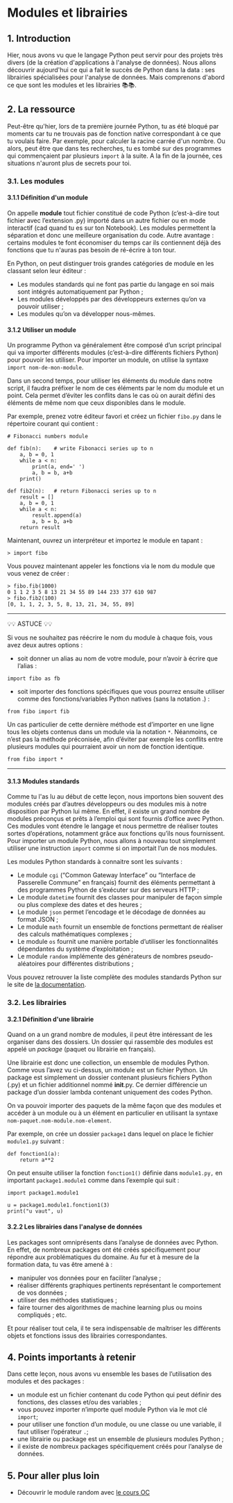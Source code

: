# Modules et librairies

## 1. Introduction
Hier, nous avons vu que le langage Python peut servir pour des projets très divers (de la création d'applications à l'analyse de données). Nous allons découvrir aujourd'hui ce qui a fait le succès de Python dans la data : ses librairies spécialisées pour l'analyse de données. Mais comprenons d'abord ce que sont les modules et les librairies 📚📚.

## 2. La ressource
Peut-être qu'hier, lors de ta première journée Python, tu as été bloqué par moments car tu ne trouvais pas de fonction native correspondant à ce que tu voulais faire. Par exemple, pour calculer la racine carrée d'un nombre. Ou alors, peut être que dans tes recherches, tu es tombé sur des programmes qui commençaient par plusieurs `import` à la suite. A la fin de la journée, ces situations n'auront plus de secrets pour toi.

### 3.1. Les modules

#### 3.1.1 Définition d'un module
On appelle **module** tout fichier constitué de code Python (c’est-à-dire tout fichier avec l’extension .py) importé dans un autre fichier ou en mode interactif (cad quand tu es sur ton Notebook). Les modules permettent la séparation et donc une meilleure organisation du code. Autre avantage : certains modules te font économiser du temps car ils contiennent déjà des fonctions que tu n'auras pas besoin de ré-écrire à ton tour.

En Python, on peut distinguer trois grandes catégories de module en les classant selon leur éditeur :
- Les modules standards qui ne font pas partie du langage en soi mais sont intégrés automatiquement par Python ;
- Les modules développés par des développeurs externes qu’on va pouvoir utiliser ;
- Les modules qu’on va développer nous-mêmes.

#### 3.1.2 Utiliser un module
Un programme Python va généralement être composé d’un script principal qui va importer différents modules (c’est-à-dire différents fichiers Python) pour pouvoir les utiliser.
Pour importer un module, on utilise la syntaxe `import nom-de-mon-module`. 

Dans un second temps, pour utiliser les éléments du module dans notre script, il faudra préfixer le nom de ces éléments par le nom du module et un point. Cela permet d’éviter les conflits dans le cas où on aurait défini des éléments de même nom que ceux disponibles dans le module.

Par exemple, prenez votre éditeur favori et créez un fichier `fibo.py` dans le répertoire courant qui contient :
```
# Fibonacci numbers module

def fib(n):    # write Fibonacci series up to n
    a, b = 0, 1
    while a < n:
        print(a, end=' ')
        a, b = b, a+b
    print()

def fib2(n):   # return Fibonacci series up to n
    result = []
    a, b = 0, 1
    while a < n:
        result.append(a)
        a, b = b, a+b
    return result
```
Maintenant, ouvrez un interpréteur et importez le module en tapant :

`> import fibo`

Vous pouvez maintenant appeler les fonctions via le nom du module que vous venez de créer :
```
> fibo.fib(1000)
0 1 1 2 3 5 8 13 21 34 55 89 144 233 377 610 987
> fibo.fib2(100)
[0, 1, 1, 2, 3, 5, 8, 13, 21, 34, 55, 89]
```

___

💡💡 ASTUCE 💡💡

Si vous ne souhaitez pas réécrire le nom du module à chaque fois, vous avez deux autres options :
- soit donner un alias au nom de votre module, pour n’avoir à écrire que l’alias :

`import fibo as fb`
- soit importer des fonctions spécifiques que vous pourrez ensuite utiliser comme des fonctions/variables Python natives (sans la notation .) :

`from fibo import fib`

Un cas particulier de cette dernière méthode est d’importer en une ligne tous les objets contenus dans un module via la notation  `*`. Néanmoins, ce n’est pas la méthode préconisée, afin d’éviter par exemple les conflits entre plusieurs modules qui pourraient avoir un nom de fonction identique.

`from fibo import *`

___



#### 3.1.3 Modules standards

Comme tu l'as lu au début de cette leçon, nous importons bien souvent des modules créés par d’autres développeurs ou des modules mis à notre disposition par Python lui même.
En effet, il existe un grand nombre de modules préconçus et prêts à l’emploi qui sont fournis d’office avec Python. Ces modules vont étendre le langage et nous permettre de réaliser toutes sortes d’opérations, notamment grâce aux fonctions qu’ils nous fournissent. Pour importer un module Python, nous allons à nouveau tout simplement utiliser une instruction `import` comme si on importait l’un de nos modules.

Les modules Python standards à connaitre sont les suivants :
- Le module `cgi` (“Common Gateway Interface” ou “Interface de Passerelle Commune” en français) fournit des éléments permettant à des programmes Python de s’exécuter sur des serveurs HTTP ;
- Le module `datetime` fournit des classes pour manipuler de façon simple ou plus complexe des dates et des heures ;
- Le module `json` permet l’encodage et le décodage de données au format JSON ;
- Le module `math` fournit un ensemble de fonctions permettant de réaliser des calculs mathématiques complexes ;
- Le module `os` fournit une manière portable d’utiliser les fonctionnalités dépendantes du système d’exploitation ;
- Le module `random` implémente des générateurs de nombres pseudo-aléatoires pour différentes distributions ;

Vous pouvez retrouver la liste complète des modules standards Python sur le site de [la documentation](https://docs.python.org/fr/3/library/index.html).


### 3.2. Les librairies

#### 3.2.1 Définition d'une librairie

Quand on a un grand nombre de modules, il peut être intéressant de les organiser dans des dossiers. Un dossier qui rassemble des modules est appelé un *package* (paquet ou librairie en français).

Une librairie est donc une collection, un ensemble de modules Python. Comme vous l’avez vu ci-dessus, un module est un fichier Python. Un package est simplement un dossier contenant plusieurs fichiers Python (.py) et un fichier additionnel nommé  __init__.py. Ce dernier différencie un package d’un dossier lambda contenant uniquement des codes Python.

On va pouvoir importer des paquets de la même façon que des modules et accéder à un module ou à un élément en particulier en utilisant la syntaxe `nom-paquet.nom-module.nom-element`.

Par exemple, on crée un dossier `package1` dans lequel on place le fichier `module1.py` suivant :
```
def fonction1(a):
    return a**2
```
On peut ensuite utiliser la fonction `fonction1()` définie dans `module1.py,` en important `package1.module1` comme dans l’exemple qui suit :
```
import package1.module1

u = package1.module1.fonction1(3)
print("u vaut", u)
```

#### 3.2.2 Les librairies dans l'analyse de données
Les packages sont omniprésents dans l’analyse de données avec Python. En effet, de nombreux packages ont été créés spécifiquement pour répondre aux problématiques du domaine. Au fur et à mesure de la formation data, tu vas être amené à :
- manipuler vos données pour en faciliter l’analyse ;
- réaliser différents graphiques pertinents représentant le comportement de vos données ;
- utiliser des méthodes statistiques ;
- faire tourner des algorithmes de machine learning plus ou moins compliqués ;
etc.

Et pour réaliser tout cela, il te sera indispensable de maîtriser les différents objets et fonctions issus des librairies correspondantes.

## 4. Points importants à retenir
Dans cette leçon, nous avons vu ensemble les bases de l’utilisation des modules et des packages :
- un module est un fichier contenant du code Python qui peut définir des fonctions, des classes et/ou des variables ;
- vous pouvez importer n’importe quel module Python via le mot clé `import`;
- pour utiliser une fonction d’un module, ou une classe ou une variable, il faut utiliser l’opérateur `.`;
- une librairie ou package est un ensemble de plusieurs modules Python ;
- il existe de nombreux packages spécifiquement créés pour l’analyse de données.

## 5. Pour aller plus loin
- Découvrir le module random avec [le cours OC](https://openclassrooms.com/fr/courses/6204541-initiez-vous-a-python-pour-lanalyse-de-donnees/6252451-manipulez-des-nombres-aleatoires-avec-le-module-random)
